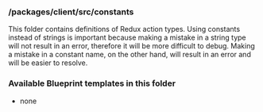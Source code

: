 ### /packages/client/src/constants

This folder contains definitions of Redux action types. Using constants instead of strings is important because making a mistake in a string type will not result in an error, therefore it will be more difficult to debug. Making a mistake in a constant name, on the other hand, will result in an error and will be easier to resolve.

### Available Blueprint templates in this folder

- none
